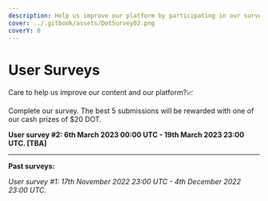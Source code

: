 ```yaml
---
description: Help us improve our platform by participating in our surveys.
cover: ../.gitbook/assets/DotSurvey02.png
coverY: 0
---
```


# User Surveys

Care to help us improve our content and our platform?📈

Complete our survey. The best 5 submissions will be rewarded with one of our cash prizes of $20 DOT.

**User survey #2: 6th March 2023 00:00 UTC -  19th March 2023 23:00 UTC. \[TBA]**

****

**Past surveys:**

_User survey #1: 17th November 2022 23:00 UTC -  4th December 2022 23:00 UTC._

